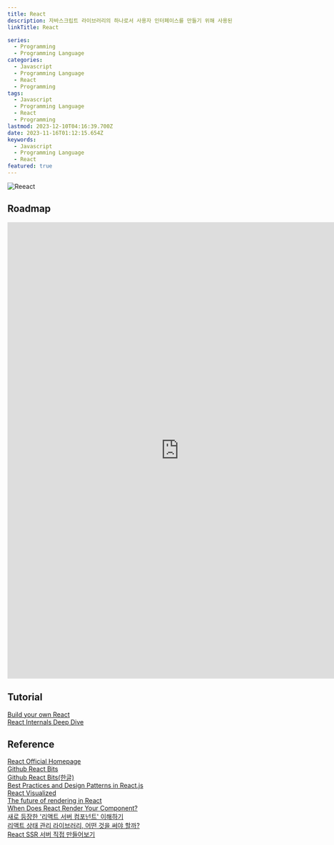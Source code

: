 ```yaml
---
title: React
description: 자바스크립트 라이브러리의 하나로서 사용자 인터페이스를 만들기 위해 사용된다. 페이스북과 개별 개발자 및 기업들 공동체에 의해 유지보수된다. 리액트는 싱글 페이지 애플리케이션이나 모바일 애플리케이션 개발에 사용
linkTitle: React

series:
  - Programming
  - Programming Language
categories:
  - Javascript
  - Programming Language
  - React
  - Programming
tags:
  - Javascript
  - Programming Language
  - React
  - Programming
lastmod: 2023-12-10T04:16:39.700Z
date: 2023-11-16T01:12:15.654Z
keywords:
  - Javascript
  - Programming Language
  - React
featured: true
---
```


![Reeact](media/images/react.jpeg "https://2oneweek.dev/frontend/react/010.%20Hook%20-%20useCallback/")

## Roadmap

<p align="center">
<iframe width="768" height="1024" src="https://roadmap.sh/react?s=652b754df43a58c923ce9d26" frameborder="0" allow="accelerometer; autoplay; encrypted-media; gyroscope; picture-in-picture" allowfullscreen></iframe>
</p>

## Tutorial

[Build your own React](https://pomb.us/build-your-own-react/)  
[React Internals Deep Dive](https://jser.dev/series/react-source-code-walkthrough/)

## Reference

[React Official Homepage](https://react.dev/)  
[Github React Bits](https://github.com/vasanthk/react-bits)  
[Github React Bits(한글)](https://github.com/rayleighko/react-bits-ko)  
[Best Practices and Design Patterns in React.js](https://medium.com/@obrm770/best-practices-and-design-patterns-in-react-js-for-high-quality-applications-6b203be747fb)  
[React Visualized](https://react.gg/visualized)  
[The future of rendering in React](https://prateeksurana.me/blog/future-of-rendering-in-react/)  
[When Does React Render Your Component?](https://www.zhenghao.io/posts/react-rerender)  
[새로 등장한 '리액트 서버 컴포넌트' 이해하기](https://yozm.wishket.com/magazine/detail/2271/)  
[리액트 상태 관리 라이브러리, 어떤 것을 써야 할까?](https://yozm.wishket.com/magazine/detail/2233/)  
[React SSR 서버 직접 만들어보기](https://dev.classmethod.jp/articles/react-ssr-server/)
